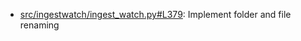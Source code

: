 - [src/ingestwatch/ingest_watch.py#L379](src/ingestwatch/ingest_watch.py#L379): Implement folder and file renaming
